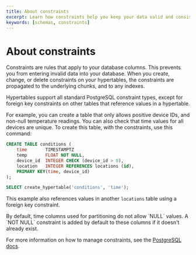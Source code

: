```yaml
---
title: About constraints
excerpt: Learn how constraints help you keep your data valid and consistent
keywords: [schemas, constraints]
---
```


# About constraints

Constraints are rules that apply to your database columns. This prevents you
from entering invalid data into your database. When you create, change, or
delete constraints on your hypertables, the constraints are propagated to the
underlying chunks, and to any indexes.

Hypertables support all standard PostgreSQL constraint types, except for
foreign key constraints on other tables that reference values in a hypertable.

For example, you can create a table that only allows positive device IDs, and
non-null temperature readings. You can also check that time values for all
devices are unique. To create this table, with the constraints, use this
command:

```sql
CREATE TABLE conditions (
    time       TIMESTAMPTZ
    temp       FLOAT NOT NULL,
    device_id  INTEGER CHECK (device_id > 0),
    location   INTEGER REFERENCES locations (id),
    PRIMARY KEY(time, device_id)
);

SELECT create_hypertable('conditions', 'time');
```

This example also references values in another `locations` table using a foreign
key constraint.

<Highlight type="note">
By default, time columns used for partitioning do not allow `NULL` values. A
`NOT NULL` constraint is added by default to these columns if it doesn't already
exist.
</Highlight>

For more information on how to manage constraints, see the
[PostgreSQL docs][postgres-createconstraint].

[postgres-createconstraint]: https://www.postgresql.org/docs/current/static/ddl-constraints.html
